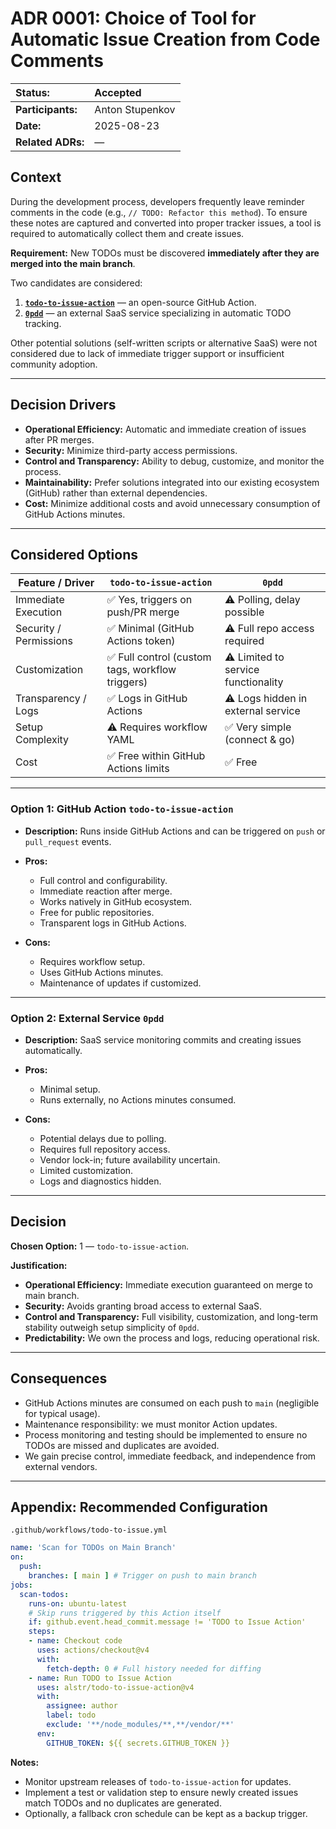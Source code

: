 # ADR 0001: Choice of Tool for Automatic Issue Creation from Code Comments

| **Status:**       | Accepted        |
| :---------------- | :-------------- |
| **Participants:** | Anton Stupenkov |
| **Date:**         | 2025-08-23      |
| **Related ADRs:** | —               |

## Context

During the development process, developers frequently leave reminder comments in the code (e.g., `// TODO: Refactor this method`). To ensure these notes are captured and converted into proper tracker issues, a tool is required to automatically collect them and create issues.

**Requirement:** New TODOs must be discovered **immediately after they are merged into the main branch**.

Two candidates are considered:

1. **[`todo-to-issue-action`](https://github.com/alstr/todo-to-issue-action)** — an open-source GitHub Action.
2. **[`0pdd`](https://www.0pdd.com)** — an external SaaS service specializing in automatic TODO tracking.

Other potential solutions (self-written scripts or alternative SaaS) were not considered due to lack of immediate trigger support or insufficient community adoption.

---

## Decision Drivers

* **Operational Efficiency:** Automatic and immediate creation of issues after PR merges.
* **Security:** Minimize third-party access permissions.
* **Control and Transparency:** Ability to debug, customize, and monitor the process.
* **Maintainability:** Prefer solutions integrated into our existing ecosystem (GitHub) rather than external dependencies.
* **Cost:** Minimize additional costs and avoid unnecessary consumption of GitHub Actions minutes.

---

## Considered Options

| Feature / Driver       | `todo-to-issue-action`                          | `0pdd`                              |
| ---------------------- | ----------------------------------------------- | ----------------------------------- |
| Immediate Execution    | ✅ Yes, triggers on push/PR merge                | ⚠️ Polling, delay possible          |
| Security / Permissions | ✅ Minimal (GitHub Actions token)                | ⚠️ Full repo access required        |
| Customization          | ✅ Full control (custom tags, workflow triggers) | ⚠️ Limited to service functionality |
| Transparency / Logs    | ✅ Logs in GitHub Actions                        | ⚠️ Logs hidden in external service  |
| Setup Complexity       | ⚠️ Requires workflow YAML                       | ✅ Very simple (connect & go)        |
| Cost                   | ✅ Free within GitHub Actions limits             | ✅ Free                              |

---

### Option 1: GitHub Action `todo-to-issue-action`

* **Description:** Runs inside GitHub Actions and can be triggered on `push` or `pull_request` events.
* **Pros:**

  * Full control and configurability.
  * Immediate reaction after merge.
  * Works natively in GitHub ecosystem.
  * Free for public repositories.
  * Transparent logs in GitHub Actions.
* **Cons:**

  * Requires workflow setup.
  * Uses GitHub Actions minutes.
  * Maintenance of updates if customized.

---

### Option 2: External Service `0pdd`

* **Description:** SaaS service monitoring commits and creating issues automatically.
* **Pros:**

  * Minimal setup.
  * Runs externally, no Actions minutes consumed.
* **Cons:**

  * Potential delays due to polling.
  * Requires full repository access.
  * Vendor lock-in; future availability uncertain.
  * Limited customization.
  * Logs and diagnostics hidden.

---

## Decision

**Chosen Option:** 1 — `todo-to-issue-action`.

**Justification:**

* **Operational Efficiency:** Immediate execution guaranteed on merge to main branch.
* **Security:** Avoids granting broad access to external SaaS.
* **Control and Transparency:** Full visibility, customization, and long-term stability outweigh setup simplicity of `0pdd`.
* **Predictability:** We own the process and logs, reducing operational risk.

---

## Consequences

* GitHub Actions minutes are consumed on each push to `main` (negligible for typical usage).
* Maintenance responsibility: we must monitor Action updates.
* Process monitoring and testing should be implemented to ensure no TODOs are missed and duplicates are avoided.
* We gain precise control, immediate feedback, and independence from external vendors.

---

## Appendix: Recommended Configuration

`.github/workflows/todo-to-issue.yml`

```yaml
name: 'Scan for TODOs on Main Branch'
on:
  push:
    branches: [ main ] # Trigger on push to main branch
jobs:
  scan-todos:
    runs-on: ubuntu-latest
    # Skip runs triggered by this Action itself
    if: github.event.head_commit.message != 'TODO to Issue Action'
    steps:
    - name: Checkout code
      uses: actions/checkout@v4
      with:
        fetch-depth: 0 # Full history needed for diffing
    - name: Run TODO to Issue Action
      uses: alstr/todo-to-issue-action@v4
      with:
        assignee: author
        label: todo
        exclude: '**/node_modules/**,**/vendor/**'
      env:
        GITHUB_TOKEN: ${{ secrets.GITHUB_TOKEN }}
```

**Notes:**

* Monitor upstream releases of `todo-to-issue-action` for updates.
* Implement a test or validation step to ensure newly created issues match TODOs and no duplicates are generated.
* Optionally, a fallback cron schedule can be kept as a backup trigger.
